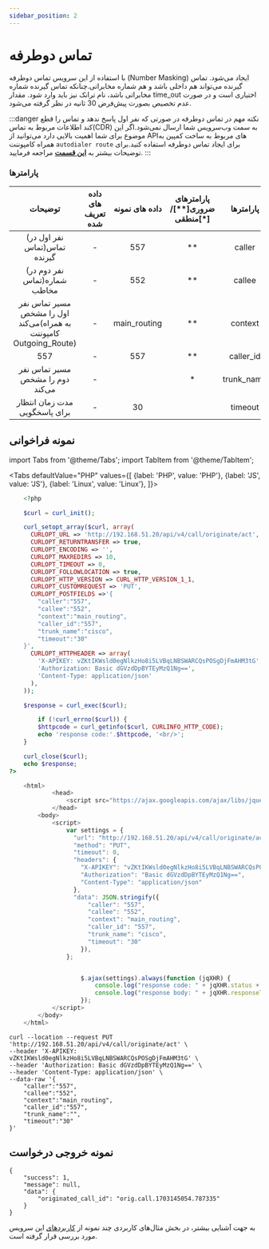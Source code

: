 ```yaml
---
sidebar_position: 2
---
```

# تماس دوطرفه

با استفاده از این سرویس تماس دوطرفه (Number Masking) ایجاد می‌شود. تماس گیرنده می‌تواند هم داخلی باشد و هم شماره مخابراتی.چنانکه تماس گیرنده شماره مخابراتی 
باشد، نام ترانک نیز باید وارد شود. مقدار time_out اختیاری است و در صورت عدم تخصیص بصورت پیش‌فرض 30 ثانیه در نظر گرفته می‌شود.

:::danger نکته مهم
در تماس دوطرفه در صورتی که نفر اول پاسخ ندهد و تماس را قطع کند اطلاعات مربوط به تماس(CDR) به سمت وب‌سرویس شما ارسال نمی‌شود.اگر این موضوع برای شما اهمیت بالایی دارد می‌توانید از APIهای مربوط به ساخت کمپین به همراه کامپوننت `autodialer route` برای ایجاد تماس دوطرفه استفاده کنید.برای توضیحات بیشتر به **[این قسمت](/docs/developers/api/SimotelAPI/v4/autodialer_api/call_originate)** مراجعه فرمایید.
:::



### پارامترها
|                              توضیحات                              | داده های تعریف شده | داده های نمونه | پارامترهای ضروری[**]/منطقی[*]  |  پارامترها |
|:-----------------------------------------------------------------:|:------------------:|:--------------:|:-----------------------:|:----------:|
|                    (نفر اول در تماس)تماس گیرنده                   |          -         |       557      |            **           |   caller   |
|                    (نفر دوم در تماس)شماره مخاطب                   |          -         |       552      |            **           |   callee   |
| مسیر تماس نفر اول را مشخص می‌کند(به همراه کامپوننت Outgoing_Route) |          -         |  main_routing  |            **           |   context  |
|                                557                                |          -         |       557      |            **           |  caller_id |
|                  مسیر تماس نفر دوم را مشخص می‌کند                  |          -         |                |            *            | trunk_name |
|                   مدت زمان انتظار برای پاسخگویی                   |          -         |       30       |                         |   timeout  |


## نمونه فراخوانی

import Tabs from '@theme/Tabs';
import TabItem from '@theme/TabItem';

<Tabs
    defaultValue="PHP"
    values={[
        {label: 'PHP', value: 'PHP'},
        {label: 'JS', value: 'JS'},
		{label: 'Linux', value: 'Linux'},
    ]}>
<TabItem value="PHP">

```php
	<?php

	$curl = curl_init();

	curl_setopt_array($curl, array(
	  CURLOPT_URL => 'http://192.168.51.20/api/v4/call/originate/act',
	  CURLOPT_RETURNTRANSFER => true,
	  CURLOPT_ENCODING => '',
	  CURLOPT_MAXREDIRS => 10,
	  CURLOPT_TIMEOUT => 0,
	  CURLOPT_FOLLOWLOCATION => true,
	  CURLOPT_HTTP_VERSION => CURL_HTTP_VERSION_1_1,
	  CURLOPT_CUSTOMREQUEST => 'PUT',
	  CURLOPT_POSTFIELDS =>'{
		"caller":"557",
		"callee":"552",
		"context":"main_routing",
		"caller_id":"557",
		"trunk_name":"cisco",
		"timeout":"30"
	}',
	  CURLOPT_HTTPHEADER => array(
		'X-APIKEY: vZKtIKWsld0egNlkzHo8i5LVBqLNBSWARCQsPOSgDjFmAHM3tG',
		'Authorization: Basic dGVzdDpBYTEyMzQ1Ng==',
		'Content-Type: application/json'
	  ),
	));

	$response = curl_exec($curl);

		if (!curl_errno($curl)) {
		$httpcode = curl_getinfo($curl, CURLINFO_HTTP_CODE);
		echo 'response code:'.$httpcode, '<br/>';
	}

	curl_close($curl);
	echo $response;
?>
```

</TabItem>
<TabItem value="JS">

```js	
	<html>
			<head>
				<script src="https://ajax.googleapis.com/ajax/libs/jquery/3.5.1/jquery.min.js"></script>
			</head>
		<body>
			<script>
				var settings = {
				  "url": "http://192.168.51.20/api/v4/call/originate/act",
				  "method": "PUT",
				  "timeout": 0,
				  "headers": {
					"X-APIKEY": "vZKtIKWsld0egNlkzHo8i5LVBqLNBSWARCQsPOSgDjFmAHM3tG",
					"Authorization": "Basic dGVzdDpBYTEyMzQ1Ng==",
					"Content-Type": "application/json"
				  },
				  "data": JSON.stringify({
					  "caller": "557",
					  "callee": "552",
					  "context": "main_routing",
					  "caller_id": "557",
					  "trunk_name": "cisco",
					  "timeout": "30"
					}),
				};


					$.ajax(settings).always(function (jqXHR) {
						console.log("response code: " + jqXHR.status + " " + jqXHR.statusText);
						console.log("response body: " + jqXHR.responseText);
					});
			</script>
		</body>
	</html>
```

</TabItem>
<TabItem value="Linux">

	curl --location --request PUT 'http://192.168.51.20/api/v4/call/originate/act' \
	--header 'X-APIKEY: vZKtIKWsld0egNlkzHo8i5LVBqLNBSWARCQsPOSgDjFmAHM3tG' \
	--header 'Authorization: Basic dGVzdDpBYTEyMzQ1Ng==' \
	--header 'Content-Type: application/json' \
	--data-raw '{
		"caller":"557",
		"callee":"552",
		"context":"main_routing",
		"caller_id":"557",
		"trunk_name":"",
		"timeout":"30"
	}'

</TabItem>
</Tabs>


## نمونه خروجی درخواست

```shell
{
    "success": 1,
    "message": null,
    "data": {
        "originated_call_id": "orig.call.1703145054.787335"
    }
}
```

 به جهت آشنایی بیشتر، در بخش مثال‌های کاربردی چند نمونه از [کاربردهای](/docs/developers/api/Scenarios/call_originate) این سرویس مورد بررسی قرار گرفته‌ است.


